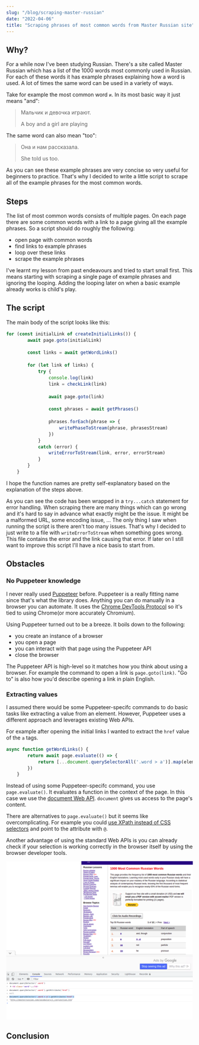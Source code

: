 ```yaml
---
slug: "/blog/scraping-master-russian"
date: "2022-04-06"
title: "Scraping phrases of most common words from Master Russian site"
---
```


## Why?

For a while now I've been studying Russian.
There's a site called Master Russian which has a list of the 1000 words most commonly used in Russian.
For each of these words it has example phrases explaining how a word is used.
A lot of times the same word can be used in a variety of ways.

Take for example the most common word `и`.
In its most basic way it just means "and":

> Мальчик и девочка играют.
>
> A boy and a girl are playing

The same word can also mean "too":

> Она и нам рассказала.
>
> She told us too.

As you can see these example phrases are very concise so very useful for beginners to practice.
That's why I decided to write a little script to scrape all of the example phrases for the most common words.

## Steps

The list of most common words consists of multiple pages.
On each page there are some common words with a link to a page giving all the example phrases.
So a script should do roughly the following:
- open page with common words
- find links to example phrases
- loop over these links
- scrape the example phrases

I've learnt my lesson from past endeavours and tried to start small first.
This means starting with scraping a single page of example phrases and ignoring the looping.
Adding the looping later on when a basic example already works is child's play.

## The script

The main body of the script looks like this:

```javascript
for (const initialLink of createInitialLinks()) {
        await page.goto(initialLink)

        const links = await getWordLinks()

        for (let link of links) {
            try {
                console.log(link)
                link = checkLink(link)

                await page.goto(link)

                const phrases = await getPhrases()

                phrases.forEach(phrase => {
                    writePhaseToStream(phrase, phrasesStream)
                })
            }
            catch (error) {
                writeErrorToStream(link, error, errorStream)
            }
        }
    }
```

I hope the function names are pretty self-explanatory based on the explanation of the steps above.

As you can see the code has been wrapped in a `try...catch` statement for error handling.
When scraping there are many things which can go wrong and it's hard to say in advance what exactly might be the issue.
It might be a malformed URL, some encoding issue, ...
The only thing I saw when running the script is there aren't too many issues.
That's why I decided to just write to a file with `writeErrorToStream` when something goes wrong.
This file contains the error and the link causing that error.
If later on I still want to improve this script I'll have a nice basis to start from.


## Obstacles

### No Puppeteer knowledge

I never really used [Puppeteer](https://github.com/puppeteer/puppeteer) before.
Puppeteer is a really fitting name since that's what the library does.
Anything you can do manually in a browser you can automate.
It uses the [Chrome DevTools Protocol](https://chromedevtools.github.io/devtools-protocol/) so it's tied to using Chrome(or more accurately Chromium).

Using Puppeteer turned out to be a breeze.
It boils down to the following:
- you create an instance of a browser
- you open a page
- you can interact with that page using the Puppeteer API
- close the browser

The Puppeteer API is high-level so it matches how you think about using a browser.
For example the command to open a link is `page.goto(link)`.
"Go to" is also how you'd describe opening a link in plain English.

### Extracting values

I assumed there would be some Puppeteer-specifc commands to do basic tasks like extracting a value from an element.
However, Puppeteer uses a different approach and leverages existing Web APIs.

For example after opening the initial links I wanted to extract the `href` value of the `a` tags.

```javascript
async function getWordLinks() {
        return await page.evaluate(() => {
            return [...document.querySelectorAll('.word > a')].map(element => element.getAttribute('href'))
        })
    }
```

Instead of using some Puppeteer-specifc command, you use `page.evaluate()`.
It evaluates a function in the context of the page.
In this case we use the [document Web API](https://developer.mozilla.org/en-US/docs/Web/API/Document).
`document` gives us access to the page's content.

There are alternatives to `page.evaluate()` but it seems like overcomplicating.
For example you could [use XPath instead of CSS selectors](https://github.com/puppeteer/puppeteer/issues/3786#issuecomment-454929267) and point to the attribute with `@`.

Another advantage of using the standard Web APIs is you can already check if your selection is working correctly in the browser itself by using the browser developer tools.

![Hopper The Rabbit](./get-href-masterrussian.png)

## Conclusion